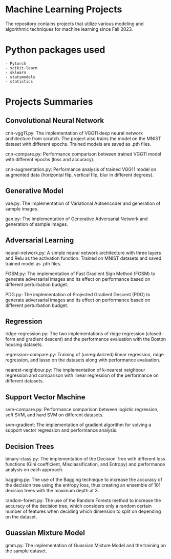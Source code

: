# Machine Learning Projects

The repository contains projects that utilize various modeling and algorithmic techniques for machine learning since Fall 2023.

# Python packages used

    - Pytorch
    - scikit-learn
    - sklearn
    - statsmodels
    - statistics

# Projects Summaries

## Convolutional Neural Network

cnn-vgg11.py: The implementation of VGG11 deep neural network architecture from scratch. The project also trains the model on the MNIST dataset with different epochs. Trained models are saved as .pth files.

cnn-compare.py: Performance comparison between trained VGG11 model with different epochs (loss and accuracy).

cnn-augmentation.py: Performance analysis of trained VGG11 model on augmented data (horizontal flip, vertical flip, blur in different degrees).

## Generative Model

vae.py: The implementation of Variational Autoencoder and generation of sample images.

gan.py: The implementation of Generative Adversarial Network and generation of sample images.

## Adversarial Learning

neural-network.py: A simple neural network architecture with three layers and Relu as the activation function. Trained on MNIST datasets and saved trained model as .pth files.

FGSM.py: The implementation of Fast Gradient Sign Method (FGSM) to generate adversarial images and its effect on performance based on different perturbation budget.

PDG.py: The implementation of Projected Gradient Descent (PDG) to generate adversarial images and its effect on performance based on different perturbation budget.

## Regression

ridge-regression.py: The two implementations of ridge regression (closed-form and gradient descent) and the performance evaluation with the Boston housing datasets.

regression-compare.py: Training of (unregularized) linear regression, ridge regression, and lasso on the datasets along with performance evaluation.

nearest-neighbour.py: The implementation of k-nearest neighbour regression and comparison with linear regression of the performance on different datasets.

## Support Vector Machine

svm-compare.py: Performance comparison between logistic regression, soft SVM, and hard SVM on different datasets.

svm-gradient: The implementation of gradient algorithm for solving a support vector regression and performance analysis.

## Decision Trees

binary-class.py: The implementation of the Decision Tree with different loss functions (Gini coefficient, Misclassification, and Entropy) and performance analysis on each approach.

bagging.py: The use of the Bagging technique to increase the accuracy of the decision tree using the entropy loss, thus creating an ensemble of 101 decision trees with the maximum depth at 3. 

random-forest.py: The use of the Random Forests method to increase the accuracy of the decision tree, which considers only a random certain number of features when deciding which dimension to split on depending on the dataset.

## Guassian Mixture Model

gmm.py: The implementation of Guassian Mixture Model and the training on the sample dataset. 

